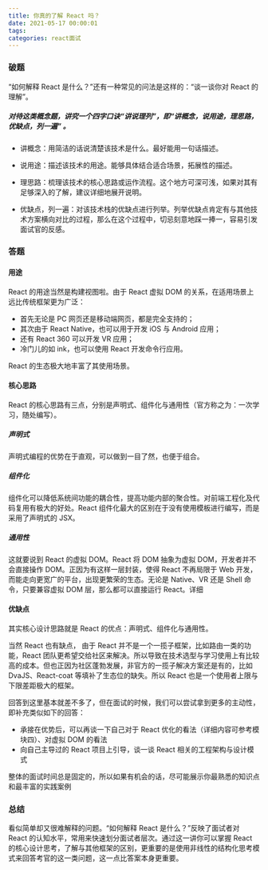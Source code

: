 ```yaml
---
title: 你真的了解 React 吗？
date: 2021-05-17 00:00:01
tags:
categories: react面试
---
```


### 破题

“如何解释 React 是什么？”还有一种常见的问法是这样的：“谈一谈你对 React 的理解”。

##### 对待这类概念题，讲究一个四字口诀“讲说理列”，即“讲概念，说用途，理思路，优缺点，列一遍” 。

- 讲概念：用简洁的话说清楚该技术是什么。最好能用一句话描述。

- 说用途：描述该技术的用途。能够具体结合适合场景，拓展性的描述。

- 理思路：梳理该技术的核心思路或运作流程。这个地方可深可浅，如果对其有足够深入的了解，建议详细地展开说明。

- 优缺点，列一遍：对该技术栈的优缺点进行列举。列举优缺点肯定有与其他技术方案横向对比的过程，那么在这个过程中，切忌刻意地踩一捧一，容易引发面试官的反感。

### 答题

#### 用途

React 的用途当然是构建视图啦。由于 React 虚拟 DOM 的关系，在适用场景上远比传统框架更为广泛：

- 首先无论是 PC 网页还是移动端网页，都是完全支持的；
- 其次由于 React Native，也可以用于开发 iOS 与 Android 应用；
- 还有 React 360 可以开发 VR 应用；
- 冷门儿的如 ink，也可以使用 React 开发命令行应用。

React 的生态极大地丰富了其使用场景。

#### 核心思路

React 的核心思路有三点，分别是声明式、组件化与通用性（官方称之为：一次学习，随处编写）。

##### 声明式

声明式编程的优势在于直观，可以做到一目了然，也便于组合。

##### 组件化

组件化可以降低系统间功能的耦合性，提高功能内部的聚合性。对前端工程化及代码复用有极大的好处。React 组件化最大的区别在于没有使用模板进行编写，而是采用了声明式的 JSX。

##### 通用性

这就要说到 React 的虚拟 DOM。React 将 DOM 抽象为虚拟 DOM，开发者并不会直接操作 DOM。正因为有这样一层封装，使得 React 不再局限于 Web 开发，而能走向更宽广的平台，出现更繁荣的生态。无论是 Native、VR 还是 Shell 命令，只要兼容虚拟 DOM 层，那么都可以直接运行 React。详细

#### 优缺点

其实核心设计思路就是 React 的优点：声明式、组件化与通用性。

当然 React 也有缺点， 由于 React 并不是一个一揽子框架，比如路由一类的功能，React 团队更希望交给社区来解决。所以导致在技术选型与学习使用上有比较高的成本。但也正因为社区蓬勃发展，非官方的一揽子解决方案还是有的，比如 DvaJS、React-coat 等填补了生态位的缺失。所以 React 也是一个使用者上限与下限差距极大的框架。

回答到这里基本就差不多了，但在面试的时候，我们可以尝试拿到更多的主动性，即补充类似如下的回答：

- 承接在优势后，可以再谈一下自己对于 React 优化的看法（详细内容可参考模块四）、对虚拟 DOM 的看法
- 向自己主导过的 React 项目上引导，谈一谈 React 相关的工程架构与设计模式

整体的面试时间总是固定的，所以如果有机会的话，尽可能展示你最熟悉的知识点和最丰富的实践案例

### 总结

看似简单却又很难解释的问题。“如何解释 React 是什么？”反映了面试者对 React 的认知水平，常用来快速划分面试者层次。通过这一讲你可以掌握 React 的核心设计思考，了解与其他框架的区别，更重要的是使用非线性的结构化思考模式来回答考官的这一类问题，这一点比答案本身更重要。
